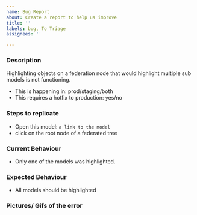 ```yaml
---
name: Bug Report
about: Create a report to help us improve
title: ''
labels: bug, To Triage
assignees: ''

---
```


<!-- BUG(S) REPORT TEMPLATE (delete as appropriate) -->
<!-- Label this issue as "bug" -->

### Description
<!-- Brief description of the bug -->
Highlighting objects on a federation node that would highlight multiple sub models is not functioning.

- This is happening in: prod/staging/both <!-- note: if this only happens on a ISSUE-*.dev.3drepo.io, you should be posting this bug on the respective PR -->
- This requires a hotfix to production: yes/no <!-- this should always be a no unless you have product manager's approval -->

### Steps to replicate
- Open this model: `a link to the model`
- click on the root node of a federated tree

### Current Behaviour
- Only one of the models was highlighted.

### Expected Behaviour
- All models should be highlighted

### Pictures/ Gifs of the error
<!-- to help visualise what is wrong -->
